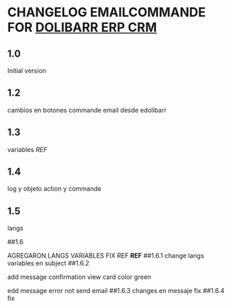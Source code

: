 # CHANGELOG EMAILCOMMANDE FOR [DOLIBARR ERP CRM](https://www.dolibarr.org)

## 1.0

Initial version
## 1.2

cambios en botones commande
email desde edolibarr
## 1.3
variables _REF_

## 1.4
log y objeto action y commande

## 1.5
langs


##1.6

AGREGARON LANGS   VARIABLES   FIX REF   __REF__
##1.6.1
change langs
variables en subject
##1.6.2

add message confirmation view card color green

edd message error not send email
##1.6.3
changes en messaje fix
##1.6.4
fix
